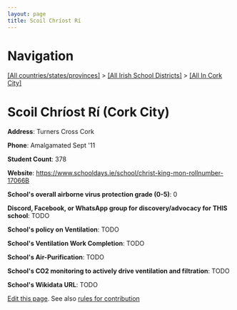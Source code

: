 ```yaml
---
layout: page
title: Scoil Chríost Rí
---
```

# Navigation

[[All countries/states/provinces]](../../..) > [[All Irish School Districts]](../..) > [[All In Cork City]](..)

# Scoil Chríost Rí (Cork City)

**Address**: Turners Cross Cork

**Phone**: Amalgamated Sept '11

**Student Count**: 378

**Website**: <https://www.schooldays.ie/school/christ-king-mon-rollnumber-17066B>

**School's overall airborne virus protection grade (0-5)**: 0

**Discord, Facebook, or WhatsApp group for discovery/advocacy for THIS school**: TODO

**School's policy on Ventilation**: TODO

**School's Ventilation Work Completion**: TODO

**School's Air-Purification**: TODO

**School's CO2 monitoring to actively drive ventilation and filtration**: TODO

**School's Wikidata URL**: TODO


[Edit this page](https://github.com/ventilate-schools/Ireland/edit/main/./Cork_City/Scoil_Chríost_Rí.md). See also [rules for contribution](../../../contribution-rules/)